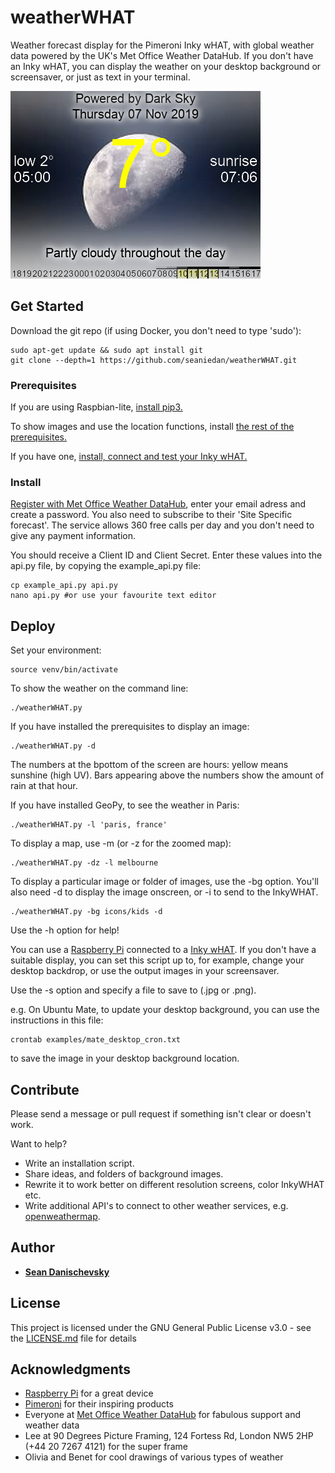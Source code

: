 # weatherWHAT

Weather forecast display for the Pimeroni Inky wHAT, with global weather data powered by the UK's Met Office Weather DataHub. If you don't have an Inky wHAT, you can display the weather on your desktop background or screensaver, or just as text in your terminal.

![display example](./docs/images/color_moon.png)

## Get Started

Download the git repo (if using Docker, you don't need to type 'sudo'):
```
sudo apt-get update && sudo apt install git
git clone --depth=1 https://github.com/seaniedan/weatherWHAT.git
```

### Prerequisites

If you are using Raspbian-lite, [install pip3.](./docs/raspbian-lite.md)

To show images and use the location functions, install [the rest of the prerequisites.](./docs/prerequisites.md)

If you have one, [install, connect and test your Inky wHAT.](https://github.com/pimoroni/inky)

### Install

[Register with Met Office Weather DataHub](https://metoffice.apiconnect.ibmcloud.com/metoffice/production/), enter your email adress and create a password. You also need to subscribe to their 'Site Specific forecast'. The service allows 360 free calls per day and you don't need to give any payment information. 

You should receive a Client ID and Client Secret. Enter these values into the api.py file, by copying the example_api.py file:
```
cp example_api.py api.py
nano api.py #or use your favourite text editor
```

## Deploy

Set your environment:
```
source venv/bin/activate
```

To show the weather on the command line:
```
./weatherWHAT.py
```

If you have installed the prerequisites to display an image:
```
./weatherWHAT.py -d
```

The numbers at the bpottom of the screen are hours: yellow means sunshine (high UV). Bars appearing above the numbers show the amount of rain at that hour.

If you have installed GeoPy, to see the weather in Paris:
```
./weatherWHAT.py -l 'paris, france' 
```

To display a map, use -m (or -z for the zoomed map):
```
./weatherWHAT.py -dz -l melbourne
```

To display a particular image or folder of images, use the -bg option. You'll also need -d to display the image onscreen, or -i to send to the InkyWHAT.
```
./weatherWHAT.py -bg icons/kids -d
```

Use the -h option for help!


You can use a [Raspberry Pi](https://www.raspberrypi.org/) connected to a [Inky wHAT](https://shop.pimoroni.com/products/inky-what). 
If you don't have a suitable display, you can set this script up to, for example, change your desktop backdrop, or use the output images in your screensaver. 

Use the -s option and specify a file to save to (.jpg or .png). 

e.g. On Ubuntu Mate, to update your desktop background, you can use the instructions in this file:
```
crontab examples/mate_desktop_cron.txt
```
to save the image in your desktop background location.

## Contribute

Please send a message or pull request if something isn't clear or doesn't work. 

Want to help? 
* Write an installation script.
* Share ideas, and folders of background images.
* Rewrite it to work better on different resolution screens, color InkyWHAT etc.
* Write additional API's to connect to other weather services, e.g. [openweathermap](https://openweathermap.org/api).


## Author

* **[Sean Danischevsky](https://www.danischevsky.com)**


## License

This project is licensed under the GNU General Public License v3.0 - see the [LICENSE.md](LICENSE.md) file for details

## Acknowledgments

* [Raspberry Pi](https://www.raspberrypi.org) for a great device
* [Pimeroni](https://shop.pimoroni.com) for their inspiring products
* Everyone at [Met Office Weather DataHub](https://metoffice.apiconnect.ibmcloud.com/metoffice/production/) for fabulous support and weather data
* Lee at 90 Degrees Picture Framing, 124 Fortess Rd, London NW5 2HP (+44 20 7267 4121) for the super frame
* Olivia and Benet for cool drawings of various types of weather
